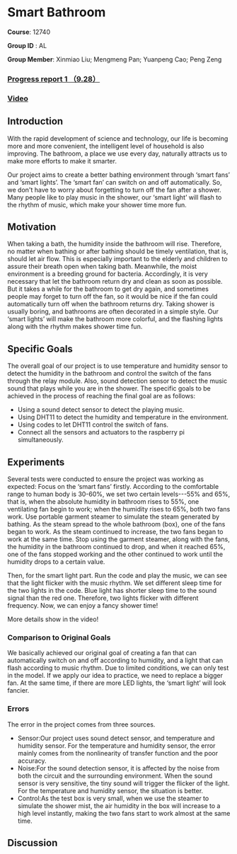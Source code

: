 # Smart Bathroom

**Course**: 12740

**Group ID** : AL

**Group Member**: Xinmiao Liu; Mengmeng Pan; Yuanpeng Cao; Peng Zeng

### [Progress report 1 （9.28）](https://github.com/yuanpenc/Yuanpeng.github.io/blob/master/progress%20report/progress%20report%201(9.28).md)
### [Video]()

## Introduction
With the rapid development of science and technology, our life is becoming more and more convenient, the intelligent level of household is also improving. The bathroom, a place we use every day, naturally attracts us to make more efforts to make it smarter. 

Our project aims to create a better bathing environment through ‘smart fans’ and ‘smart lights’. The ‘smart fan’ can switch on and off automatically. So, we don't have to worry about forgetting to turn off the fan after a shower. Many people like to play music in the shower, our ‘smart light’ will flash to the rhythm of music, which make your shower time more fun.


## Motivation
When taking a bath, the humidity inside the bathroom will rise. Therefore, no matter when bathing or after bathing should be timely ventilation, that is, should let air flow. This is especially important to the elderly and children to assure their breath open when taking bath. Meanwhile, the moist environment is a breeding ground for bacteria. Accordingly, it is very necessary that let the bathroom return dry and clean as soon as possible. But it takes a while for the bathroom to get dry again, and sometimes people may forget to turn off the fan, so it would be nice if the fan could automatically turn off when the bathroom returns dry. Taking shower is usually boring, and bathrooms are often decorated in a simple style. Our ‘smart lights’ will make the bathroom more colorful, and the flashing lights along with the rhythm makes shower time fun.

## Specific Goals
The overall goal of our project is to use temperature and humidity sensor to detect the humidity in the bathroom and control the switch of the fans through the relay module. Also, sound detection sensor to detect the music sound that plays while you are in the shower.
The specific goals to be achieved in the process of reaching the final goal are as follows:

* Using a sound detect sensor to detect the playing music. 
* Using DHT11 to detect the humidity and temperature in the environment.
* Using codes to let DHT11 control the switch of fans.
*	Connect all the sensors and actuators to the raspberry pi simultaneously.


## Experiments
Several tests were conducted to ensure the project was working as expected:
Focus on the ‘smart fans’ firstly. According to the comfortable range to human body is 30-60%, we set two certain levels---55% and 65%, that is, when the absolute humidity in bathroom rises to 55%, one ventilating fan begin to work; when the humidity rises to 65%, both two fans work. Use portable garment steamer to simulate the steam generated by bathing. As the steam spread to the whole bathroom (box), one of the fans began to work. As the steam continued to increase, the two fans began to work at the same time. Stop using the garment steamer, along with the fans, the humidity in the bathroom continued to drop, and when it reached 65%, one of the fans stopped working and the other continued to work until the humidity drops to a certain value.

Then, for the smart light part. Run the code and play the music, we can see that the light flicker with the music rhythm. We set different sleep time for the two lights in the code. Blue light has shorter sleep time to the sound signal than the red one. Therefore, two lights flicker with different frequency. Now, we can enjoy a fancy shower time! 

More details show in the video!

### Comparison to Original Goals
We basically achieved our original goal of creating a fan that can automatically switch on and off according to humidity, and a light that can flash according to music rhythm. Due to limited conditions, we can only test in the model. If we apply our idea to practice, we need to replace a bigger fan. At the same time, if there are more LED lights, the ‘smart light’ will look fancier.

### Errors

The error in the project comes from three sources. 

* Sensor:Our project uses sound detect sensor, and temperature and humidity sensor. For the temperature and humidity sensor, the error mainly comes from the nonlinearity of transfer function and the poor accuracy. 
* Noise:For the sound detection sensor, it is affected by the noise from both the circuit and the surrounding environment. When the sound sensor is very sensitive, the tiny sound will trigger the flicker of the light. For the temperature and humidity sensor, the situation is better.
* Control:As the test box is very small, when we use the steamer to simulate the shower mist, the air humidity in the box will increase to a high level instantly, making the two fans start to work almost at the same time. 

## Discussion







